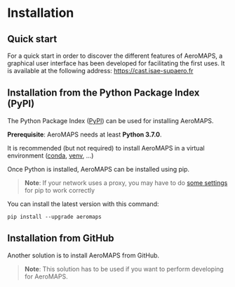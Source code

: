 # Installation

## Quick start

For a quick start in order to discover the different features of AeroMAPS,
a graphical user interface has been developed for facilitating the first uses.
It is available at the following address: https://cast.isae-supaero.fr


## Installation from the Python Package Index (PyPI)

The Python Package Index ([PyPI](https://pypi.org/)) can be used for installing AeroMAPS.

**Prerequisite**: AeroMAPS needs at least **Python 3.7.0**.

It is recommended (but not required) to install AeroMAPS in a virtual
environment ([conda](https://docs.conda.io/en/latest/),
[venv](https://docs.python.org/3.7/library/venv.html), ...)

Once Python is installed, AeroMAPS can be installed using pip.

> **Note**: If your network uses a proxy, you may have to do [some
> settings](https://pip.pypa.io/en/stable/user_guide/#using-a-proxy-server)
> for pip to work correctly

You can install the latest version with this command:

```
pip install --upgrade aeromaps
```


## Installation from GitHub

Another solution is to install AeroMAPS from GitHub.

> **Note**: This solution has to be used if you want to perform developing for AeroMAPS.